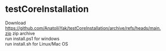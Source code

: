 # testCoreInstallation
Download https://github.com/AnatoliiYak/testCoreInstallation/archive/refs/heads/main.zip zip archive
<br>
run install.ps1 for windows
<br>
run install.sh for Linux/Mac OS
